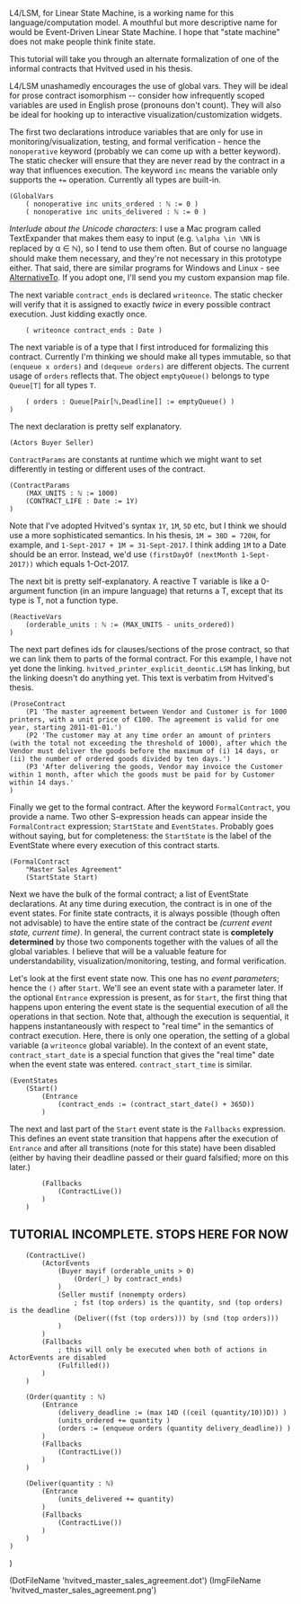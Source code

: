 L4/LSM, for Linear State Machine, is a working name for this language/computation model. A mouthful but more descriptive name for would be Event-Driven Linear State Machine. I hope that "state machine" does not make people think finite state.

This tutorial will take you through an alternate formalization of one of the informal contracts that Hvitved used in his thesis. 

L4/LSM unashamedly encourages the use of global vars. They will be ideal for prose contract isomorphism -- consider how infrequently scoped variables are used in English prose (pronouns don't count). They will also be ideal for hooking up to interactive visualization/customization widgets.

The first two declarations introduce variables that are only for use in monitoring/visualization, testing, and formal verification - hence the `nonoperative` keyword (probably we can come up with a better keyword). The static checker will ensure that they are never read by the contract in a way that influences execution. The keyword `inc` means the variable only supports the `+=` operation. Currently all types are built-in.

	(GlobalVars 
		( nonoperative inc units_ordered : ℕ := 0 )
		( nonoperative inc units_delivered : ℕ := 0 )

*Interlude about the Unicode characters*: I use a Mac program called TextExpander that makes them easy to input (e.g. `\alpha \in \NN` is replaced by α ∈ ℕ), so I tend to use them often. But of course no language should make them necessary, and they're not necessary in this prototype either. That said, there are similar programs for Windows and Linux - see [AlternativeTo](http://alternativeto.net/software/textexpander/). If you adopt one, I'll send you my custom expansion map file.
		
The next variable `contract_ends` is declared `writeonce`. The static checker will verify that it is assigned to exactly *twice* in every possible contract execution. Just kidding exactly once.

		( writeonce contract_ends : Date )
		
The next variable is of a type that I first introduced for formalizing this contract. Currently I'm thinking we should make all types immutable, so that `(enqueue x orders)` and `(dequeue orders)` are different objects. The current usage of `orders` reflects that. The object `emptyQueue()` belongs to type `Queue[T]` for all types `T`.
		
		( orders : Queue[Pair[ℕ,Deadline]] := emptyQueue() ) 
	)
	
The next declaration is pretty self explanatory.

	(Actors Buyer Seller)

`ContractParams` are constants at runtime which we might want to set differently in testing or different uses of the contract.

	(ContractParams 
		(MAX_UNITS : ℕ := 1000)
		(CONTRACT_LIFE : Date := 1Y)
	)
	
Note that I've adopted Hvitved's syntax `1Y`, `1M`, `5D` etc, but I think we should use a more sophisticated semantics. In his thesis, `1M = 30D = 720H`, for example, and `1-Sept-2017 + 1M = 31-Sept-2017`. I think adding `1M` to a Date should be an error. Instead, we'd use `(firstDayOf (nextMonth 1-Sept-2017))` which equals 1-Oct-2017.

The next bit is pretty self-explanatory. A reactive T variable is like a 0-argument function (in an impure language) that returns a T, except that its type is T, not a function type.

	(ReactiveVars
		(orderable_units : ℕ := (MAX_UNITS - units_ordered))
	)

The next part defines ids for clauses/sections of the prose contract, so that we can link them to parts of the formal contract. For this example, I have not yet done the linking. `hvitved_printer_explicit_deontic.LSM` has linking, but the linking doesn't do anything yet. This text is verbatim from Hvitved's thesis.

	(ProseContract 
	 	(P1 'The master agreement between Vendor and Customer is for 1000 printers, with a unit price of €100. The agreement is valid for one year, starting 2011-01-01.')
	 	(P2 'The customer may at any time order an amount of printers (with the total not exceeding the threshold of 1000), after which the Vendor must deliver the goods before the maximum of (i) 14 days, or (ii) the number of ordered goods divided by ten days.')
	 	(P3 'After delivering the goods, Vendor may invoice the Customer within 1 month, after which the goods must be paid for by Customer within 14 days.'
	)
	
Finally we get to the formal contract. After the keyword `FormalContract`, you provide a name. Two other S-expression	heads can appear inside the `FormalContract` expression; `StartState` and `EventStates`. Probably goes without saying, but for completeness: the `StartState` is the label of the EventState where every execution of this contract starts.

	(FormalContract	
		"Master Sales Agreement"	
		(StartState Start)
		
Next we have the bulk of the formal contract; a list of EventState declarations. At any time during execution, the contract is in one of the event states. For finite state contracts, it is always possible (though often not advisable) to have the entire state of the contract be *(current event state, current time)*. In general, the current contract state is **completely determined** by those two components together with the values of all the global variables. I believe that will be a valuable feature for understandability, visualization/monitoring, testing, and formal verification.
		
Let's look at the first event state now. This one has no *event parameters*; hence the `()` after `Start`. We'll see an event state with a parameter later. If the optional `Entrance` expression is present, as for `Start`, the first thing that happens upon entering the event state is the sequential execution of all the operations in that section. Note that, although the execution is sequential, it happens instantaneously with respect to "real time" in the semantics of contract execution. Here, there is only one operation, the setting of a global variable (a `writeonce` global variable). In the context of an event state, `contract_start_date` is a special function that gives the "real time" date when the event state was entered. `contract_start_time` is similar. 
		
	(EventStates
		(Start()
			(Entrance
				(contract_ends := (contract_start_date() + 365D))
			)
			
The next and last part of the `Start` event state is the `Fallbacks` expression. This defines an event state transition that happens after the execution of `Entrance` and after all transitions (note for this state) have been disabled (either by having their deadline passed or their guard falsified; more on this later.)
			
			(Fallbacks
				(ContractLive())
			)			
		)
		
**TUTORIAL INCOMPLETE. STOPS HERE FOR NOW**
---------------------------------------




		(ContractLive()
			(ActorEvents
				(Buyer mayif (orderable_units > 0)
					(Order(_) by contract_ends)
				)
				(Seller mustif (nonempty orders)
					; fst (top orders) is the quantity, snd (top orders) is the deadline
					(Deliver((fst (top orders))) by (snd (top orders)))
				)
			)
			(Fallbacks
				; this will only be executed when both of actions in ActorEvents are disabled							
				(Fulfilled())
			)
		)

		(Order(quantity : ℕ)			
			(Entrance
				(delivery_deadline := (max 14D ((ceil (quantity/10))D)) )				
				(units_ordered += quantity )
				(orders := (enqueue orders (quantity delivery_deadline)) )
			)						
			(Fallbacks
				(ContractLive())
			)
		)

		(Deliver(quantity : ℕ)
			(Entrance
				(units_delivered += quantity)
			)
			(Fallbacks
				(ContractLive())
			)
		)
	)
)

(DotFileName 'hvitved_master_sales_agreement.dot')
(ImgFileName 'hvitved_master_sales_agreement.png')
